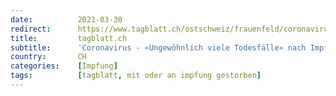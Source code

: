 ```yaml
---
date:          2021-03-30
redirect:      https://www.tagblatt.ch/ostschweiz/frauenfeld/coronavirus-ungewoehnlich-viele-todesfaelle-nach-impfungen-in-heimen-ld.2119871
title:         tagblatt.ch
subtitle:      'Coronavirus - «Ungewöhnlich viele Todesfälle» nach Impfungen in Heimen?'
country:       CH
categories:    [Impfung]
tags:          [tagblatt, mit oder an impfung gestorben]
---
```

